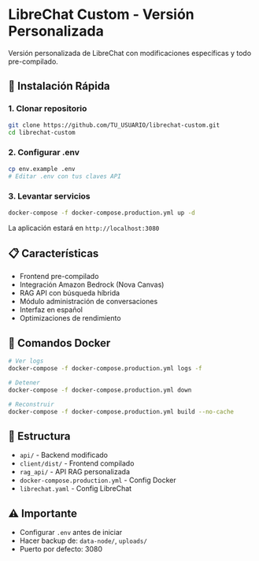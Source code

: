 # LibreChat Custom - Versión Personalizada

Versión personalizada de LibreChat con modificaciones específicas y todo pre-compilado.

## 🚀 Instalación Rápida

### 1. Clonar repositorio
```bash
git clone https://github.com/TU_USUARIO/librechat-custom.git
cd librechat-custom
```

### 2. Configurar .env
```bash
cp env.example .env
# Editar .env con tus claves API
```

### 3. Levantar servicios
```bash
docker-compose -f docker-compose.production.yml up -d
```

La aplicación estará en `http://localhost:3080`

## 📋 Características

- Frontend pre-compilado
- Integración Amazon Bedrock (Nova Canvas)
- RAG API con búsqueda híbrida  
- Módulo administración de conversaciones
- Interfaz en español
- Optimizaciones de rendimiento

## 🐳 Comandos Docker

```bash
# Ver logs
docker-compose -f docker-compose.production.yml logs -f

# Detener
docker-compose -f docker-compose.production.yml down

# Reconstruir
docker-compose -f docker-compose.production.yml build --no-cache
```

## 📁 Estructura
- `api/` - Backend modificado
- `client/dist/` - Frontend compilado
- `rag_api/` - API RAG personalizada
- `docker-compose.production.yml` - Config Docker
- `librechat.yaml` - Config LibreChat

## ⚠️ Importante
- Configurar `.env` antes de iniciar
- Hacer backup de: `data-node/`, `uploads/`
- Puerto por defecto: 3080
